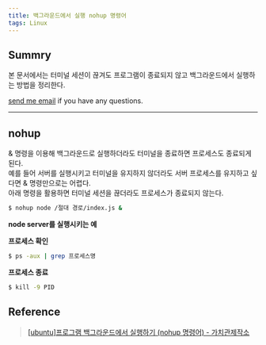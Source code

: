 ```yaml
---
title: 백그라운드에서 실행 nohup 명령어
tags: Linux
---
```


## Summry

본 문서에서는 터미널 세션이 끊겨도 프로그램이 종료되지 않고 백그라운드에서 실행하는 방법을 정리한다.  

[send me email](mailto:jewel7492@gmail.com) if you have any questions.

<!--more-->

---

## nohup

& 명령을 이용해 백그라운드로 실행하더라도 터미널을 종료하면 프로세스도 종료되게 된다.  
예를 들어 서버를 실행시키고 터미널을 유지하지 않더라도 서버 프로세스를 유지하고 싶다면 & 명령만으로는 어렵다.  
아래 명령을 활용하면 터미널 세션을 끊더라도 프로세스가 종료되지 않는다.  

```bash
$ nohup node /절대 경로/index.js &
```

**node server를 실행시키는 예**  

**프로세스 확인**  
```bash
$ ps -aux | grep 프로세스명
```

**프로세스 종료**  
```bash
$ kill -9 PID
```

## Reference

> [[ubuntu]프로그램 백그라운드에서 실행하기 (nohup 명령어) - 가치관제작소](https://valuefactory.tistory.com/164)  
